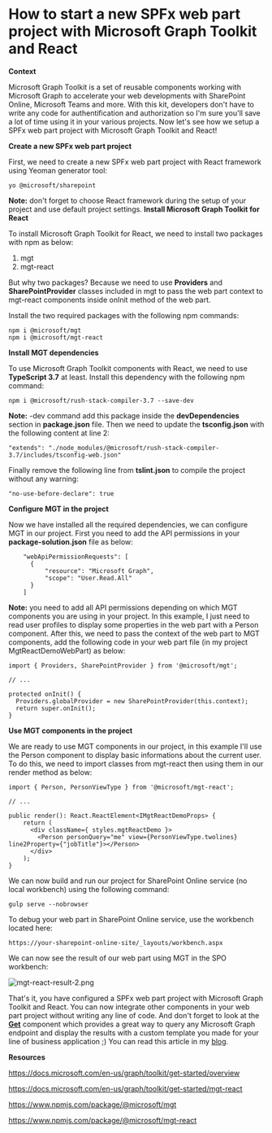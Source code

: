 # How to start a new SPFx web part project with Microsoft Graph Toolkit and React

**Context**

Microsoft Graph Toolkit is a set of reusable components working with
Microsoft Graph to accelerate your web developments with SharePoint
Online, Microsoft Teams and more. With this kit, developers don't have
to write any code for authentification and authorization so I'm sure
you'll save a lot of time using it in your various projects. Now let's
see how we setup a SPFx web part project with Microsoft Graph Toolkit
and React!

**Create a new SPFx web part project**

First, we need to create a new SPFx web part project with React
framework using Yeoman generator tool:
``` {.lia-code-sample .language-javascript}
yo @microsoft/sharepoint
```
**Note:** don't forget to choose React framework during the setup of
your project and use default project settings.
**Install Microsoft Graph Toolkit for React**

To install Microsoft Graph Toolkit for React, we need to install two
packages with npm as below:

1.  mgt
2.  mgt-react

But why two packages? Because we need to use **Providers** and
**SharePointProvider** classes included in mgt to pass the web part
context to mgt-react components inside onInit method of the web part.

Install the two required packages with the following npm commands:
``` {.lia-code-sample .language-javascript}
npm i @microsoft/mgt
npm i @microsoft/mgt-react
```
**Install MGT dependencies**

To use Microsoft Graph Toolkit components with React, we need to use
**TypeScript 3.7** at least. Install this dependency with the following
npm command:
``` {.lia-code-sample .language-powershell}
npm i @microsoft/rush-stack-compiler-3.7 --save-dev
```
**Note:** -dev command add this package inside the **devDependencies**
section in **package.json** file.
Then we need to update the **tsconfig.json** with the following content
at line 2:
``` {.lia-code-sample .language-json}
"extends": "./node_modules/@microsoft/rush-stack-compiler-3.7/includes/tsconfig-web.json"
```
Finally remove the following line from **tslint.json** to compile the
project without any warning:
``` {.lia-code-sample .language-json}
"no-use-before-declare": true
```
**Configure MGT in the project**

Now we have installed all the required dependencies, we can configure
MGT in our project. First you need to add the API permissions in your
**package-solution.json** file as below:
``` {.lia-code-sample .language-json}
    "webApiPermissionRequests": [
      {
          "resource": "Microsoft Graph",
          "scope": "User.Read.All"
      }
    ]
```
**Note:** you need to add all API permissions depending on which MGT
components you are using in your project. In this example, I just need
to read user profiles to display some properties in the web part with a
Person component.
After this, we need to pass the context of the web part to MGT
components, add the following code in your web part file (in my project
MgtReactDemoWebPart) as below:
``` {.lia-code-sample .language-javascript}
import { Providers, SharePointProvider } from '@microsoft/mgt';

// ...

protected onInit() {
  Providers.globalProvider = new SharePointProvider(this.context);
  return super.onInit();
}
```
**Use MGT components in the project**

We are ready to use MGT components in our project, in this example I'll
use the Person component to display basic informations about the current
user. To do this, we need to import classes from mgt-react then using
them in our render method as below:
``` {.lia-code-sample .language-javascript}
import { Person, PersonViewType } from '@microsoft/mgt-react';

// ...

public render(): React.ReactElement<IMgtReactDemoProps> {
    return (
      <div className={ styles.mgtReactDemo }>
        <Person personQuery="me" view={PersonViewType.twolines} line2Property={"jobTitle"}></Person>
      </div>
    );
}
```
We can now build and run our project for SharePoint Online service (no
local workbench) using the following command:
``` {.lia-code-sample .language-powershell}
gulp serve --nobrowser
```
To debug your web part in SharePoint Online service, use the workbench
located here:
``` {.lia-code-sample .language-powershell}
https://your-sharepoint-online-site/_layouts/workbench.aspx
```
We can now see the result of our web part using MGT in the SPO
workbench:

![mgt-react-result-2.png](https://techcommunity.microsoft.com/t5/image/serverpage/image-id/261463i1C709E416F956B22/image-size/large?v=v2&px=999 "mgt-react-result-2.png")

That's it, you have configured a SPFx web part project with Microsoft
Graph Toolkit and React. You can now integrate other components in your
web part project without writing any line of code. And don't forget to
look at the
**[Get](https://docs.microsoft.com/en-us/graph/toolkit/components/get)**
component which provides a great way to query any Microsoft Graph
endpoint and display the results with a custom template you made for
your line of business application ;)
You can read this article in my
[blog](https://yhabersaat.ch/2021/03/06/spfx-web-part-microsoft-graph-toolkit-react "blog").

**Resources**

<https://docs.microsoft.com/en-us/graph/toolkit/get-started/overview>

<https://docs.microsoft.com/en-us/graph/toolkit/get-started/mgt-react>

<https://www.npmjs.com/package/@microsoft/mgt>

<https://www.npmjs.com/package/@microsoft/mgt-react>
